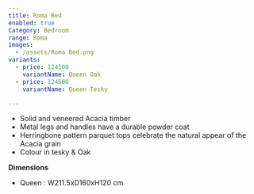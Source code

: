 ```yaml
---
title: Roma Bed
enabled: true
Category: Bedroom
range: Roma
images:
  - /assets/Roma Bed.png
variants:
  - price: 124500
    variantName: Queen Oak
  - price: 124500
    variantName: Queen Tesky

---
```

* Solid and veneered Acacia timber
* Metal legs and handles have a durable powder coat
* Herringbone pattern parquet tops celebrate the natural appear of the Acacia grain
* Colour in tesky & Oak

**Dimensions**
* Queen : W211.5xD160xH120 cm